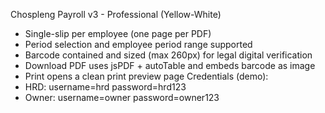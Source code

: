 Chospleng Payroll v3 - Professional (Yellow-White)
- Single-slip per employee (one page per PDF)
- Period selection and employee period range supported
- Barcode contained and sized (max 260px) for legal digital verification
- Download PDF uses jsPDF + autoTable and embeds barcode as image
- Print opens a clean print preview page
Credentials (demo):
- HRD: username=hrd password=hrd123
- Owner: username=owner password=owner123